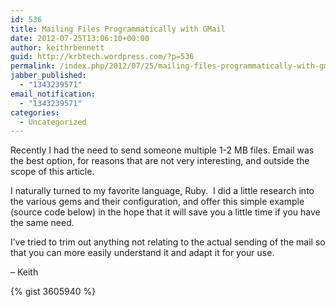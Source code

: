 ```yaml
---
id: 536
title: Mailing Files Programmatically with GMail
date: 2012-07-25T13:06:10+00:00
author: keithrbennett
guid: http://krbtech.wordpress.com/?p=536
permalink: /index.php/2012/07/25/mailing-files-programmatically-with-gmail/
jabber_published:
  - "1343239571"
email_notification:
  - "1343239571"
categories:
  - Uncategorized
---
```

Recently I had the need to send someone multiple 1-2 MB files. Email was the best option, for reasons that are not very interesting, and outside the scope of this article.

I naturally turned to my favorite language, Ruby.  I did a little research into the various gems and their configuration, and offer this simple example (source code below) in the hope that it will save you a little time if you have the same need.

I&#8217;ve tried to trim out anything not relating to the actual sending of the mail so that you can more easily understand it and adapt it for your use.

&#8211; Keith

{% gist 3605940 %}
